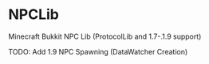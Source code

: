 # NPCLib
Minecraft Bukkit NPC Lib (ProtocolLib and 1.7-.1.9 support)

TODO:
Add 1.9 NPC Spawning (DataWatcher Creation)
